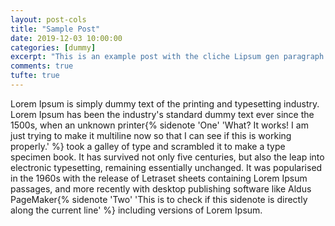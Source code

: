 ```yaml
---
layout: post-cols
title: "Sample Post"
date: 2019-12-03 10:00:00
categories: [dummy]
excerpt: "This is an example post with the cliche Lipsum gen paragraph."
comments: true
tufte: true
---
```


Lorem Ipsum is simply dummy text of the printing and typesetting industry. Lorem Ipsum has been the industry's standard dummy text ever since the 1500s, when an unknown printer{% sidenote 'One' 'What? It works! I am just trying to make it multiline now so that I can see if this is working properly.' %} took a galley of type and scrambled it to make a type specimen book. It has survived not only five centuries, but also the leap into electronic typesetting, remaining essentially unchanged. It was popularised in the 1960s with the release of Letraset sheets containing Lorem Ipsum passages, and more recently with desktop publishing software like Aldus PageMaker{% sidenote 'Two' 'This is to check if this sidenote is directly along the current line' %} including versions of Lorem Ipsum.
